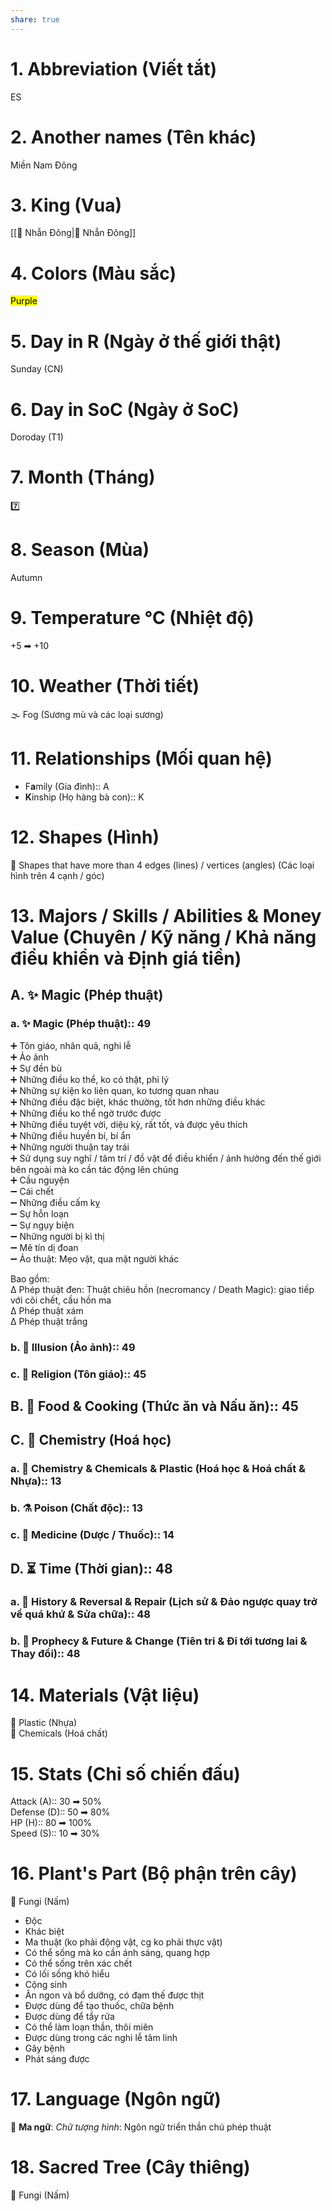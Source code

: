 ```yaml
---  
share: true  
---  
```

# 1. Abbreviation (Viết tắt)  
  
ES  
  
# 2. Another names (Tên khác)  
  
Miền Nam Đông  
  
# 3. King (Vua)  
  
[[💜 Nhẫn Đông|💜 Nhẫn Đông]]  
  
# 4. Colors (Màu sắc)  
  
<mark class="hltr-violet-periwinkle">Purple</mark>  
  
# 5. Day in R (Ngày ở thế giới thật)  
  
Sunday (CN)  
  
# 6. Day in SoC (Ngày ở SoC)  
  
Doroday (T1)  
  
# 7. Month (Tháng)  
  
7️⃣  
  
# 8. Season (Mùa)  
  
Autumn  
  
# 9. Temperature °C (Nhiệt độ)  
  
+5 ➡ +10  
  
# 10. Weather (Thời tiết)  
  
🌫️ Fog (Sương mù và các loại sương)  
  
# 11. Relationships (Mối quan hệ)  
  
- F**a**mily (Gia đình):: A  
- **K**inship (Họ hàng bà con):: K  
  
# 12. Shapes (Hình)  
  
🔰 Shapes that have more than 4 edges (lines) / vertices (angles) (Các loại hình trên 4 cạnh / góc)  
  
  
# 13. Majors / Skills / Abilities & Money Value (Chuyên / Kỹ năng / Khả năng điều khiển và Định giá tiền)  
  
## A. ✨ Magic (Phép thuật)  
  
### a. ✨ Magic (Phép thuật):: 49  
  
➕ Tôn giáo, nhân quả, nghi lễ  
➕ Ảo ảnh  
➕ Sự đền bù  
➕ Những điều ko thể, ko có thật, phi lý  
➕ Những sự kiện ko liên quan, ko tương quan nhau  
➕ Những điều đặc biệt, khác thường, tốt hơn những điều khác  
➕ Những điều ko thể ngờ trước được  
➕ Những điều tuyệt vời, diệu kỳ, rất tốt, và được yêu thích  
➕ Những điều huyền bí, bí ẩn  
➕ Những người thuận tay trái   
➕ Sử dụng suy nghĩ / tâm trí / đồ vật để điều khiển / ảnh hưởng đến thế giới bên ngoài mà ko cần tác động lên chúng  
➕ Cầu nguyện  
➖ Cái chết  
➖ Những điều cấm kỵ  
➖ Sự hỗn loạn  
➖ Sự ngụy biện  
➖ Những người bị kì thị  
➖ Mê tín dị đoan   
➖ Ảo thuật: Mẹo vặt, qua mặt người khác  
  
Bao gồm:  
∆ Phép thuật đen: Thuật chiêu hồn (necromancy / Death Magic): giao tiếp với cõi chết, cầu hồn ma  
∆ Phép thuật xám  
∆ Phép thuật trắng  
  
### b. 💫 Illusion (Ảo ảnh):: 49  
  
### c. 📿 Religion (Tôn giáo):: 45  
  
## B. 🍳 Food & Cooking (Thức ăn và Nấu ăn):: 45  
  
## C. 🧫 Chemistry (Hoá học)  
  
### a. 🧪 Chemistry & Chemicals & Plastic (Hoá học & Hoá chất & Nhựa):: 13  
  
### b. ⚗️ Poison (Chất độc):: 13  
  
### c. 💊 Medicine (Dược / Thuốc):: 14  
  
## D. ⏳ Time (Thời gian):: 48  
  
### a. 🎎 History & Reversal & Repair (Lịch sử & Đảo ngược quay trở về quá khứ & Sửa chữa):: 48  
  
### b. 🔮 Prophecy & Future & Change (Tiên tri & Đi tới tương lai & Thay đổi):: 48  
  
# 14. Materials (Vật liệu)  
  
🧪 Plastic (Nhựa)  
🧪 Chemicals (Hoá chất)  
  
# 15. Stats (Chỉ số chiến đấu)  
  
Attack (A):: 30 ➡ 50%  
Defense (D):: 50 ➡ 80%  
HP (H):: 80 ➡ 100%  
Speed (S):: 10 ➡ 30%  
  
# 16. Plant's Part (Bộ phận trên cây)  
  
🍄 Fungi (Nấm)  
- Độc  
- Khác biệt  
- Ma thuật (ko phải động vật, cg ko phải thực vật)  
- Có thể sống mà ko cần ánh sáng, quang hợp  
- Có thể sống trên xác chết  
- Có lối sống khó hiểu  
- Cộng sinh  
- Ăn ngon và bổ dưỡng, có đạm thế được thịt  
- Được dùng để tạo thuốc, chữa bệnh  
- Được dùng để tẩy rửa  
- Có thể làm loạn thần, thôi miên  
- Được dùng trong các nghi lễ tâm linh  
- Gây bệnh  
- Phát sáng được  
  
# 17. Language (Ngôn ngữ)  
  
🔮 **Ma ngữ**: *Chữ tượng hình*: Ngôn ngữ triển thần chú phép thuật  
  
# 18. Sacred Tree (Cây thiêng)  
  
🍄 Fungi (Nấm)